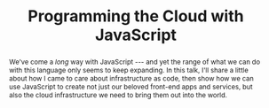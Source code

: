 ---
title: "Programming the Cloud with JavaScript"
speaker: Christian Nunciato
event: CascadiaJS 2019
tags: ["Cloud", "JavaScript", "Infrastructure"]
slides: http://slides-67a1781.s3-website-us-west-2.amazonaws.com
abstract: "We've come a _long_ way with JavaScript --- and yet the range of what we can do with this language only seems to keep expanding. In this talk, I'll share a little about how I came to care about infrastructure as code, then show how we can use JavaScript to create not just our beloved front-end apps and services, but also the cloud infrastructure we need to bring them out into the world."
ytID: nfridRBNfds
resources: ["https://github.com/cnunciato/cjs2019"]
layout: talk
---